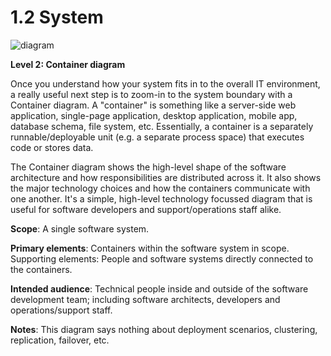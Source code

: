 # 1.2 System

![diagram](https://www.plantuml.com/plantuml/svg/0/fPJ1Rjim38Rl1VeEN0vR2hJnPQUTsYR1sg5fWZbTiLD0osoYLfOCYKvM37ltKNAIEKEs7PP3B9E_nOyKgSl0wBcfpEd96ssLQKg25NCTFcIPnyrWgNdL54qWhvnbiZnGhigmz1hjsZHramtVNymCMdwOt6K6cGABQJ4KDMfBVb2dpKzFxgw-JX_cYyVR-StYRlnnV3_gdqNxZ7nmjXz3X7FeFSHdJnOzyUQlWQbQZBzndw9pV56XDX2I-JVHjMjiYVwrZtKjdfbtpwGO9cXnIRvt1jzFJq1-UxB-Xeghf7sa0cHbj4BMpiQDdt6DWBQ4lFRQBc7oPHZD8p9wBO30Am8f7Mi5sy8aTJHhUVMM60gqB_7R87-6e1OEm5zX1X7-a2ZKA47oLZ-B-YDOGNbTj-4yeU9Uc-rQbnG0ZJaEyTHO5NT1e_aLs85g0higvhBM6B_H7gGYK7YtaJCuGbUvGXjgIpP9wuWNmt-E770lc6iwn06ZAyrKGcYA83YE_mEl1TWzIbfhHKSuooAU538M6AZ5CzXk3Zipv6f55KPlpiuBQcn0AUXI1_P9BP1FpbTfVGuh32j90nj1iRmz4b2UolYAHjeJbQ8GmBYbl12h8sXOQubuDRlzSxznjz_sXVn7mMAD43xbq_liPZwVWKH8qTluadyREGrHJhOCG6cKqgJba_biXxgNfYBAkOhqBMoydA4qlOloJwFhOLU-6wEsUNSJqbKaJvkwZ7UAkKVDky9EX_rD_YCc5lNRIsC_o3lvNjaHjNX9SUZejdNN7OkrkvKEQXRh89fBiMtljdTPDf-EfZ1SaNe1_GJnHkcCEkW0bgHLofy0)

**Level 2: Container diagram**

Once you understand how your system fits in to the overall IT environment, a really useful next step is to zoom-in to the system boundary with a Container diagram. A "container" is something like a server-side web application, single-page application, desktop application, mobile app, database schema, file system, etc. Essentially, a container is a separately runnable/deployable unit (e.g. a separate process space) that executes code or stores data.

The Container diagram shows the high-level shape of the software architecture and how responsibilities are distributed across it. It also shows the major technology choices and how the containers communicate with one another. It's a simple, high-level technology focussed diagram that is useful for software developers and support/operations staff alike.

**Scope**: A single software system.

**Primary elements**: Containers within the software system in scope.
Supporting elements: People and software systems directly connected to the containers.

**Intended audience**: Technical people inside and outside of the software development team; including software architects, developers and operations/support staff.

**Notes**: This diagram says nothing about deployment scenarios, clustering, replication, failover, etc.